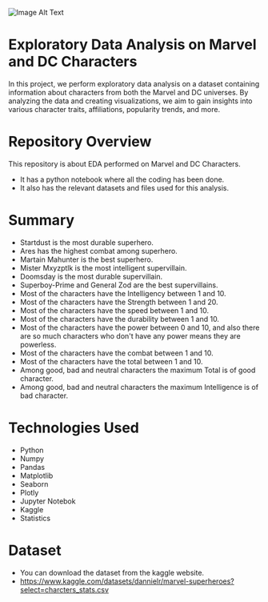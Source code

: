 ![Image Alt Text](https://github.com/GayasuddinMohd/Exploratory-Data-Analysis-on-Marvel-and-DC-Characters/blob/main/marvel-and-dc-image.jpg?raw=true)

# Exploratory Data Analysis on Marvel and DC Characters
In this project, we perform exploratory data analysis on a dataset containing information about characters from both the Marvel and DC universes. By analyzing the data and creating visualizations, we aim to gain insights into various character traits, affiliations, popularity trends, and more.

# Repository Overview
This repository is about EDA performed on Marvel and DC Characters.
   - It has a python notebook where all the coding has been done.
   - It also has the relevant datasets and files used for this analysis.

# Summary
* Startdust is the most durable superhero.
* Ares has the highest combat among superhero.
* Martain Mahunter is the best superhero.
* Mister Mxyzptlk is the most intelligent supervillain.
* Doomsday is the most durable supervillain.
* Superboy-Prime and General Zod are the best supervillains.
* Most of the characters have the Intelligency between 1 and 10.
* Most of the characters have the Strength between 1 and 20.
* Most of the characters have the speed between 1 and 10.
* Most of the characters have the durability between 1 and 10.
* Most of the characters have the power between 0 and 10, and also there are so much characters who don't have any power means they are powerless.
* Most of the characters have the combat between 1 and 10.
* Most of the characters have the total between 1 and 10.
* Among good, bad and neutral characters the maximum Total is of good character.
* Among good, bad and neutral characters the maximum Intelligence is of bad character.

# Technologies Used
* Python
* Numpy
* Pandas
* Matplotlib
* Seaborn
* Plotly
* Jupyter Notebok
* Kaggle
* Statistics

# Dataset
* You can download the dataset from the kaggle website.
* https://www.kaggle.com/datasets/dannielr/marvel-superheroes?select=charcters_stats.csv
